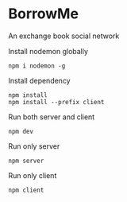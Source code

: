 # BorrowMe
An exchange book social network

Install nodemon globally
```
npm i nodemon -g
```
Install dependency
```
npm install 
npm install --prefix client
```
Run both server and client
```
npm dev
```
Run only server
```
npm server
```
Run only client
```
npm client
```
